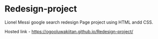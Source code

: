 # Redesign-project
Lionel Messi google search redesign Page project using HTML andd CSS.

Hosted link - https://ogooluwakiitan.github.io/Redesign-project/
